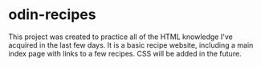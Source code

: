 # odin-recipes
This project was created to practice all of the HTML knowledge I've acquired in the last few days.
It is a basic recipe website, including a main index page with links to a few recipes.
CSS will be added in the future.